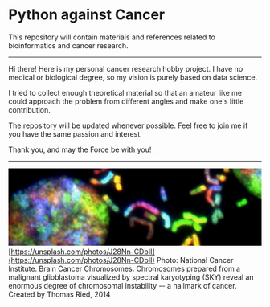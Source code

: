 # Python against Cancer
This repository will contain materials and references related to bioinformatics and cancer research.
***

Hi there! Here is my personal cancer research hobby project. I have no medical or biological degree, so my vision is purely based on data science.

I tried to collect enough theoretical material so that an amateur like me could approach the problem from different angles and make one's little contribution.

The repository will be updated whenever possible. Feel free to join me if you have the same passion and interest.

Thank you, and may the Force be with you!
***


![title image](images/title.png)
[https://unsplash.com/photos/J28Nn-CDbII](https://unsplash.com/photos/J28Nn-CDbII)
Photo: National Cancer Institute. Brain Cancer Chromosomes. Chromosomes prepared from a malignant glioblastoma visualized by spectral karyotyping (SKY) reveal an enormous degree of chromosomal instability -- a hallmark of cancer. Created by Thomas Ried, 2014
